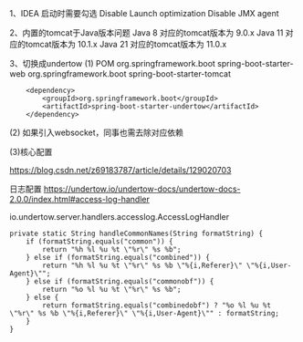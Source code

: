 1、IDEA  启动时需要勾选 Disable Launch optimization   Disable JMX agent

2、内置的tomcat于Java版本问题
Java 8 对应的tomcat版本为 9.0.x
Java 11 对应的tomcat版本为 10.1.x
Java 21 对应的tomcat版本为 11.0.x

3、切换成undertow
(1) POM
        <dependency>
            <groupId>org.springframework.boot</groupId>
            <artifactId>spring-boot-starter-web</artifactId>
            <exclusions>
                <exclusion>
                    <groupId>org.springframework.boot</groupId>
                    <artifactId>spring-boot-starter-tomcat</artifactId>
                </exclusion>
            </exclusions>
        </dependency>

        <dependency>
            <groupId>org.springframework.boot</groupId>
            <artifactId>spring-boot-starter-undertow</artifactId>
        </dependency>

(2) 如果引入websocket，同事也需去除对应依赖

(3)核心配置

https://blog.csdn.net/z69183787/article/details/129020703

日志配置
https://undertow.io/undertow-docs/undertow-docs-2.0.0/index.html#access-log-handler


io.undertow.server.handlers.accesslog.AccessLogHandler


    private static String handleCommonNames(String formatString) {
        if (formatString.equals("common")) {
            return "%h %l %u %t \"%r\" %s %b";
        } else if (formatString.equals("combined")) {
            return "%h %l %u %t \"%r\" %s %b \"%{i,Referer}\" \"%{i,User-Agent}\"";
        } else if (formatString.equals("commonobf")) {
            return "%o %l %u %t \"%r\" %s %b";
        } else {
            return formatString.equals("combinedobf") ? "%o %l %u %t \"%r\" %s %b \"%{i,Referer}\" \"%{i,User-Agent}\"" : formatString;
        }
    }


